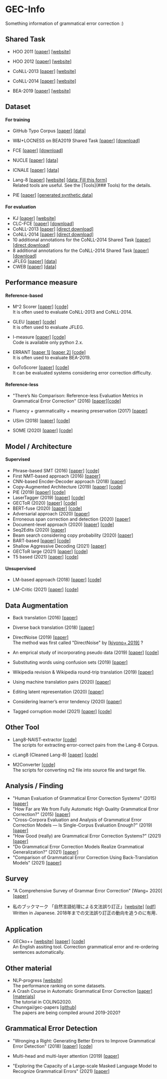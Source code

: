 # GEC-Info

Something information of grammatical error correction :)

## Shared Task

* HOO 2011 [[paper]](https://aclanthology.org/W11-2838/) [[website]](https://www.mq.edu.au/research/research-centres-groups-and-facilities/innovative-technologies/centres/centre-for-language-technology-clt/research/projects/hoo-helping-our-own/hoo-2011)

* HOO 2012 [[paper]](https://aclanthology.org/W12-2006) [[website]](https://www.mq.edu.au/research/research-centres-groups-and-facilities/innovative-technologies/centres/centre-for-language-technology-clt/research/projects/hoo-helping-our-own/hoo-2012-shared-task-on-preposition-and-determiner-error-correction)

* CoNLL-2013 [[paper]](https://aclanthology.org/W13-3601/) [[website]](https://www.comp.nus.edu.sg/~nlp/conll13st.html)

* CoNLL-2014 [[paper]](https://aclanthology.org/W14-1701/) [[website]](https://www.comp.nus.edu.sg/~nlp/conll14st.html)

* BEA-2019 [[paper]](https://aclanthology.org/W19-4406/) [[website]](https://www.cl.cam.ac.uk/research/nl/bea2019st/)

## Dataset

#### For training

* GitHub Typo Corpus [[paper]](https://arxiv.org/abs/1911.12893) [[data]](https://github.com/mhagiwara/github-typo-corpus)

* W&I+LOCNESS on BEA2019 Shared Task [[paper]](https://www.cl.cam.ac.uk/~hy260/WI-cefr.pdf) [[download]](https://www.cl.cam.ac.uk/research/nl/bea2019st/data/wi+locness_v2.1.bea19.tar.gz)

* FCE [[paper]](https://www.aclweb.org/anthology/P11-1019) [[download]](https://www.cl.cam.ac.uk/research/nl/bea2019st/data/fce_v2.1.bea19.tar.gz)

* NUCLE [[paper]](https://www.aclweb.org/anthology/W13-1703) [[data]](https://www.comp.nus.edu.sg/~nlp/corpora.html)

* ICNALE [[paper]](http://www.lib.kobe-u.ac.jp/infolib/meta_pub/G0000003kernel_81006678) [[data]](http://language.sakura.ne.jp/icnale/)

* Lang-8 [[paper]](https://aclanthology.org/I11-1017) [[website]](https://sites.google.com/site/naistlang8corpora/) [[data: Fill this form]](https://docs.google.com/forms/d/17gZZsC_rnaACMXmPiab3kjqBEtRHPMz0UG9Dk-x_F0k/viewform?edit_requested=true)  
  Related tools are useful. See the [Tools](### Tools) for the details.

* PIE [[paper]](https://aclanthology.org/D19-1435) [[generated synthetic data]](https://drive.google.com/open?id=1bl5reJ-XhPEfEaPjvO45M7w0yN-0XGOA)

#### For evaluation

* KJ [[paper]](https://aclanthology.org/P11-1121/) [[website]](https://www.gsk.or.jp/catalog/gsk2019-a/)
* CLC-FCE [[paper]](https://aclanthology.org/P11-1019/) [[download]](https://ilexir.co.uk/datasets/index.html)
* CoNLL-2013 [[paper]](https://aclanthology.org/W13-3601/) [[direct download]](https://www.comp.nus.edu.sg/~nlp/conll13st/release2.3.1.tar.gz)
* CoNLL-2014 [[paper]](https://aclanthology.org/W14-1701/)  [[direct download]](https://www.comp.nus.edu.sg/~nlp/conll14st/conll14st-test-data.tar.gz)
* 10 additional annotations for the CoNLL-2014 Shared Task [[paper]](https://aclanthology.org/P15-1068/) [[direct download]](https://aclanthology.org/attachments/P15-1068.Datasets.zip)
* 8 additional annotations for the CoNLL-2014 Shared Task [[paper]](https://aclanthology.org/Q16-1013) [[download]](https://github.com/keisks/reassess-gec)
* JFLEG [[paper]](https://aclanthology.org/E17-2037/) [[data]](https://github.com/keisks/jfleg)
* CWEB [[paper]](https://github.com/SimonHFL/CWEB/tree/master/data) [[data]]( https://github.com/SimonHFL/CWEB)

## Performance measure

#### Reference-based

* M^2 Scorer [[paper]](https://aclanthology.org/N12-1067/) [[code]](https://github.com/nusnlp/m2scorer)  
  It is often used to evaluate CoNLL-2013 and CoNLL-2014.

* GLEU [[paper]](https://aclanthology.org/P15-2097) [[code]](https://github.com/cnap/gec-ranking)  
  It is often used to evaluate JFLEG.

* I-measure [[paper]](https://aclanthology.org/N15-1060/) [[code]](https://github.com/mfelice/imeasure)  
  Code is available only python 2.x.

* ERRANT [[paper 1]](https://www.aclweb.org/anthology/C16-1079) [[paper 2]](https://www.aclweb.org/anthology/P17-1074) [[code]](https://github.com/chrisjbryant/errant)  
  It is often used to evaluate BEA-2019.

* GoToScorer [[paper]](https://www.aclweb.org/anthology/2020.coling-main.188) [[code]](https://github.com/gotutiyan/GTS)  
  It can be evaluated systems considering error correction difficulty.

#### Reference-less

* "There’s No Comparison: Reference-less Evaluation Metrics in Grammatical Error Correction" (2016) [[paper]](https://aclanthology.org/D16-1228)[[code]](https://github.com/cnap/grammaticality-metrics)

* Fluency + grammaticality +  meaning preservation (2017) [[paper]](https://aclanthology.org/I17-2058)

* USim (2018) [[paper]](https://aclanthology.org/N18-2020/) [[code]](https://github.com/borgr/USim)
* SOME (2020) [[paper]](https://aclanthology.org/2020.coling-main.573) [[code]](https://github.com/kokeman/SOME)

## Model / Architecture

#### Supervised

* Phrase-based SMT (2016) [[paper]](https://aclanthology.org/D16-1161/) [[code]](https://github.com/grammatical/baselines-emnlp2016)
* First NMT-based approach (2016) [[paper]](https://aclanthology.org/N16-1042/)
* CNN-based Encder-Decoder approach (2018) [[paper]](https://www.aaai.org/ocs/index.php/AAAI/AAAI18/paper/view/17308/16137)
* Copy-Augmented Architecture (2019) [[paper]](https://aclanthology.org/N19-1014) [[code]](https://github.com/yuantiku/fairseq-gec)
* PIE (2019) [[paper]](https://aclanthology.org/D19-1435/) [[code]](https://github.com/awasthiabhijeet/PIE)
* LaserTagger (2019) [[paper]](https://arxiv.org/abs/1909.01187) [[code]](https://github.com/google-research/lasertagger)
* GECToR (2020) [[paper]](https://aclanthology.org/2020.bea-1.16/) [[code]](https://github.com/grammarly/gector)
* BERT-fuse (2020) [[paper]](https://aclanthology.org/2020.acl-main.391/) [[code]](https://github.com/kanekomasahiro/bert-gec)
* Adversarial approach (2020) [[paper]](https://aclanthology.org/2020.findings-emnlp.275)
* Erroneous span correction and detection (2020) [[paper]](https://aclanthology.org/2020.emnlp-main.581/)
* Document-level approach (2020) [[paper]](https://aclanthology.org/2021.bea-1.8/) [[code]](https://github.com/chrisjbryant/doc-gec)
* Seq2Edits (2020) [[paper]](https://aclanthology.org/2020.emnlp-main.418/) 
* Beam search considering copy probability (2020) [[paper]](https://aclanthology.org/2020.coling-main.193)
* BART-based [[paper]](https://aclanthology.org/2020.aacl-main.83.pdf) [[code]](https://github.com/Katsumata420/generic-pretrained-GEC)
* Shallow Aggressive Decoding (2021) [[paper]](https://aclanthology.org/2021.acl-long.462/) 
* GECToR large (2021) [[paper]](https://drive.google.com/file/d/17-qXILfafHR8Uv2Y9plcB9WVRdZLazzp/view) [[code]](https://github.com/MaksTarnavskyi/gector-large)
* T5 based (2021)  [[paper]](https://arxiv.org/abs/2106.03830) [[code]](https://github.com/google-research-datasets/clang8)

#### Unsupervised

* LM-based approach (2018) [[paper]](https://aclanthology.org/W18-0529/) [[code]](https://github.com/chrisjbryant/lmgec-lite)

* LM-Critic (2021) [[paper]](https://arxiv.org/abs/2109.06822) [[code]](https://github.com/michiyasunaga/LM-Critic)

## Data Augmentation

* Back translation (2016) [[paper]](https://aclanthology.org/P16-1009/)

* Diverse back translation (2018) [[paper]](https://aclanthology.org/N18-1057/)

* DirectNoise (2019) [[paper]](https://aclanthology.org/N19-1014/)  
The method was first called "DirectNoise" by [[kiyono+ 2019]](https://aclanthology.org/D19-1119/) ?

* An emprical study of incorporating pseudo data (2019) [[paper]](https://aclanthology.org/D19-1119/) [[code]](https://github.com/butsugiri/gec-pseudodata)

* Substituting words using confusion sets (2019) [[paper]](https://aclanthology.org/W19-4427)

* Wikipedia revision & Wikipedia round-trip translation (2019) [[paper]](https://aclanthology.org/N19-1333)

* Using machine translation pairs (2020) [[paper]](https://aclanthology.org/2020.findings-emnlp.30/)

* Editing latent representation (2020) [[paper]](https://aclanthology.org/2020.coling-main.200/)

* Considering learner’s error tendency (2020) [[paper]](https://aclanthology.org/2020.acl-srw.5/)

* Tagged corruption model (2021) [[paper]](https://aclanthology.org/2021.bea-1.4/) [[code]](https://github.com/google-research-datasets/C4_200M-synthetic-dataset-for-grammatical-error-correction)

## Other Tool

* Lang8-NAIST-extractor [[code]](https://github.com/tomo-wb/Lang8-NAIST-extractor)  
The scripts for extracting error-correct pairs from the Lang-8 Corpus.

* cLang8 (Cleaned Lang-8)  [[paper]](https://arxiv.org/abs/2106.03830) [[code]](https://github.com/google-research-datasets/clang8)

* M2Converter [[code]](https://github.com/Jason3900/M2Convertor)  
The scripts for converting m2 file into source file and target file.

## Analysis / Finding

* "Human Evaluation of Grammatical Error Correction Systems" (2015) [[paper]](https://aclanthology.org/D15-1052/)
* "How Far are We from Fully Automatic High Quality Grammatical Error Correction?" (2015) [[paper]](https://aclanthology.org/P15-1068)
* "Cross-Corpora Evaluation and Analysis of Grammatical Error Correction Models — Is Single-Corpus Evaluation Enough?" (2019) [[paper]](https://aclanthology.org/N19-1132/)  
* "How Good (really) are Grammatical Error Correction Systems?" (2021) [[paper]](https://aclanthology.org/2021.eacl-main.231/)
* "Do Grammatical Error Correction Models Realize Grammatical Generalization?" (2021) [[paper]](https://aclanthology.org/2021.findings-acl.399/)
* "Comparison of Grammatical Error Correction Using Back-Translation Models"  (2021) [[paper]](https://aclanthology.org/2021.naacl-srw.16/)

## Survey

* "A Comprehensive Survey of Grammar Error Correction" [Wang+ 2020] [[paper]](https://arxiv.org/abs/2005.06600)

* 私のブックマーク 「自然言語処理による文法誤り訂正」[[website]](https://www.ai-gakkai.or.jp/resource/my-bookmark/my-bookmark_vol33-no6/) [[pdf]](https://www.jstage.jst.go.jp/article/jjsai/33/6/33_893/_pdf/-char/ja)  
  Written in Japanese. 2018年までの文法誤り訂正の動向を追うのに有用．

## Application

* GECko++ [[website]](https://gecko-app.azurewebsites.net) [[paper]](https://aclanthology.org/2021.jeptalnrecital-demo.3) [[code]](https://github.com/psawa/gecko-app)  
  An English assiting tool. Correction grammatical error and re-ordering sentences automatically.

## Other material

* NLP-progress [[website]](http://nlpprogress.com/english/grammatical_error_correction.html)  
  The performance ranking on some datasets.
* A Crash Course in Automatic Grammatical Error Correction [[paper]](https://www.aclweb.org/anthology/2020.coling-tutorials.6/) [[materials]](https://github.com/grammatical/coling2020-tutorial)  
  The tutorial in COLING2020.
* Chunngai/gec-papers [[github]](https://github.com/Chunngai/gec-papers/blob/master/README.md)  
  The papers are being compiled around 2019-2020?

## Grammatical Error Detection

* "Wronging a Right: Generating Better Errors to Improve Grammatical Error Detection" (2018) [[paper]](https://aclanthology.org/D18-1541/) [[code]](https://github.com/skasewa/wronging)

* Multi-head and multi-layer attention (2019) [[paper]](https://arxiv.org/abs/1904.07334)

* "Exploring the Capacity of a Large-scale Masked Language Model to Recognize Grammatical Errors" (2021) [[paper]](https://arxiv.org/abs/2108.12216) 
